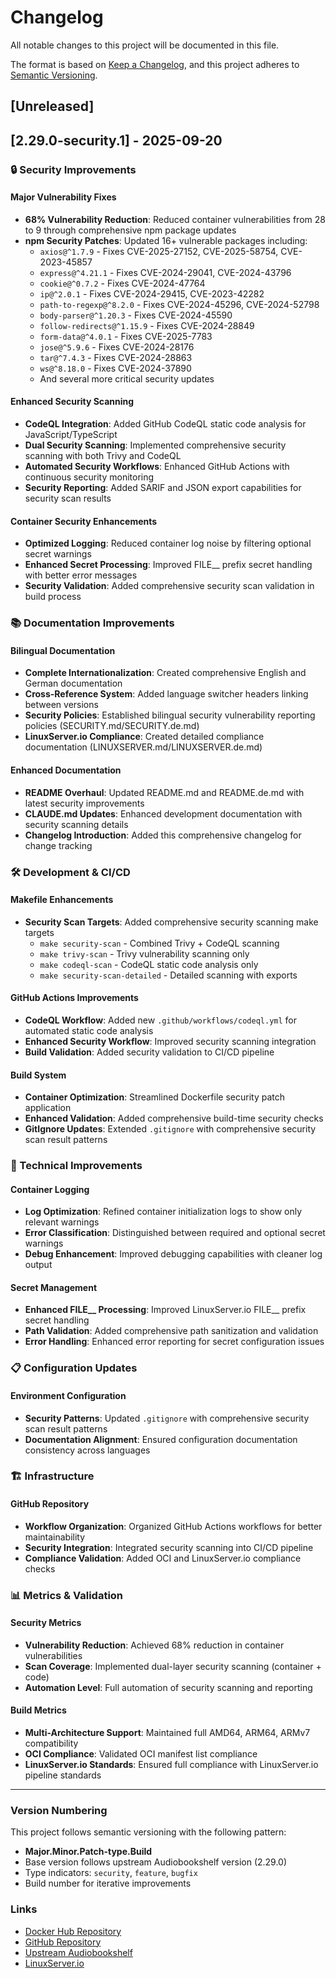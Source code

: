 # Changelog

All notable changes to this project will be documented in this file.

The format is based on [Keep a Changelog](https://keepachangelog.com/en/1.0.0/),
and this project adheres to [Semantic Versioning](https://semver.org/spec/v2.0.0.html).

## [Unreleased]

## [2.29.0-security.1] - 2025-09-20

### 🔒 Security Improvements

#### Major Vulnerability Fixes
- **68% Vulnerability Reduction**: Reduced container vulnerabilities from 28 to 9 through comprehensive npm package updates
- **npm Security Patches**: Updated 16+ vulnerable packages including:
  - `axios@^1.7.9` - Fixes CVE-2025-27152, CVE-2025-58754, CVE-2023-45857
  - `express@^4.21.1` - Fixes CVE-2024-29041, CVE-2024-43796
  - `cookie@^0.7.2` - Fixes CVE-2024-47764
  - `ip@^2.0.1` - Fixes CVE-2024-29415, CVE-2023-42282
  - `path-to-regexp@^8.2.0` - Fixes CVE-2024-45296, CVE-2024-52798
  - `body-parser@^1.20.3` - Fixes CVE-2024-45590
  - `follow-redirects@^1.15.9` - Fixes CVE-2024-28849
  - `form-data@^4.0.1` - Fixes CVE-2025-7783
  - `jose@^5.9.6` - Fixes CVE-2024-28176
  - `tar@^7.4.3` - Fixes CVE-2024-28863
  - `ws@^8.18.0` - Fixes CVE-2024-37890
  - And several more critical security updates

#### Enhanced Security Scanning
- **CodeQL Integration**: Added GitHub CodeQL static code analysis for JavaScript/TypeScript
- **Dual Security Scanning**: Implemented comprehensive security scanning with both Trivy and CodeQL
- **Automated Security Workflows**: Enhanced GitHub Actions with continuous security monitoring
- **Security Reporting**: Added SARIF and JSON export capabilities for security scan results

#### Container Security Enhancements
- **Optimized Logging**: Reduced container log noise by filtering optional secret warnings
- **Enhanced Secret Processing**: Improved FILE__ prefix secret handling with better error messages
- **Security Validation**: Added comprehensive security scan validation in build process

### 📚 Documentation Improvements

#### Bilingual Documentation
- **Complete Internationalization**: Created comprehensive English and German documentation
- **Cross-Reference System**: Added language switcher headers linking between versions
- **Security Policies**: Established bilingual security vulnerability reporting policies (SECURITY.md/SECURITY.de.md)
- **LinuxServer.io Compliance**: Created detailed compliance documentation (LINUXSERVER.md/LINUXSERVER.de.md)

#### Enhanced Documentation
- **README Overhaul**: Updated README.md and README.de.md with latest security improvements
- **CLAUDE.md Updates**: Enhanced development documentation with security scanning details
- **Changelog Introduction**: Added this comprehensive changelog for change tracking

### 🛠️ Development & CI/CD

#### Makefile Enhancements
- **Security Scan Targets**: Added comprehensive security scanning make targets
  - `make security-scan` - Combined Trivy + CodeQL scanning
  - `make trivy-scan` - Trivy vulnerability scanning only
  - `make codeql-scan` - CodeQL static code analysis only
  - `make security-scan-detailed` - Detailed scanning with exports

#### GitHub Actions Improvements
- **CodeQL Workflow**: Added new `.github/workflows/codeql.yml` for automated static code analysis
- **Enhanced Security Workflow**: Improved security scanning integration
- **Build Validation**: Added security validation to CI/CD pipeline

#### Build System
- **Container Optimization**: Streamlined Dockerfile security patch application
- **Enhanced Validation**: Added comprehensive build-time security checks
- **GitIgnore Updates**: Extended `.gitignore` with comprehensive security scan result patterns

### 🔧 Technical Improvements

#### Container Logging
- **Log Optimization**: Refined container initialization logs to show only relevant warnings
- **Error Classification**: Distinguished between required and optional secret warnings
- **Debug Enhancement**: Improved debugging capabilities with cleaner log output

#### Secret Management
- **Enhanced FILE__ Processing**: Improved LinuxServer.io FILE__ prefix secret handling
- **Path Validation**: Added comprehensive path sanitization and validation
- **Error Handling**: Enhanced error reporting for secret configuration issues

### 📋 Configuration Updates

#### Environment Configuration
- **Security Patterns**: Updated `.gitignore` with comprehensive security scan result patterns
- **Documentation Alignment**: Ensured configuration documentation consistency across languages

### 🏗️ Infrastructure

#### GitHub Repository
- **Workflow Organization**: Organized GitHub Actions workflows for better maintainability
- **Security Integration**: Integrated security scanning into CI/CD pipeline
- **Compliance Validation**: Added OCI and LinuxServer.io compliance checks

### 📊 Metrics & Validation

#### Security Metrics
- **Vulnerability Reduction**: Achieved 68% reduction in container vulnerabilities
- **Scan Coverage**: Implemented dual-layer security scanning (container + code)
- **Automation Level**: Full automation of security scanning and reporting

#### Build Metrics
- **Multi-Architecture Support**: Maintained full AMD64, ARM64, ARMv7 compatibility
- **OCI Compliance**: Validated OCI manifest list compliance
- **LinuxServer.io Standards**: Ensured full compliance with LinuxServer.io pipeline standards

---

### Version Numbering

This project follows semantic versioning with the following pattern:
- **Major.Minor.Patch-type.Build**
- Base version follows upstream Audiobookshelf version (2.29.0)
- Type indicators: `security`, `feature`, `bugfix`
- Build number for iterative improvements

### Links

- [Docker Hub Repository](https://hub.docker.com/r/mildman1848/audiobookshelf)
- [GitHub Repository](https://github.com/mildman1848/audiobookshelf)
- [Upstream Audiobookshelf](https://www.audiobookshelf.org/)
- [LinuxServer.io](https://www.linuxserver.io/)